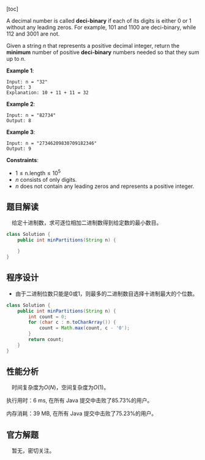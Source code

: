[toc]

A decimal number is called **deci-binary** if each of its digits is either $0$ or $1$ without any leading zeros. For example, $101$ and $1100$ are deci-binary, while $112$ and $3001$ are not.

Given a string $n$ that represents a positive decimal integer, return the **minimum** number of positive **deci-binary** numbers needed so that they sum up to $n$.

 

**Example 1**:

```
Input: n = "32"
Output: 3
Explanation: 10 + 11 + 11 = 32
```

**Example 2**:

```
Input: n = "82734"
Output: 8
```

**Example 3**:

```
Input: n = "27346209830709182346"
Output: 9
```



**Constraints**:

* $1 \le \text{n.length} \le 10^5$
* $n$ consists of only digits.
* $n$ does not contain any leading zeros and represents a positive integer.



## 题目解读

&emsp;给定十进制数，求可逐位相加二进制数得到给定数的最小数目。

```java
class Solution {
    public int minPartitions(String n) {

    }
}
```

## 程序设计

* 由于二进制位数只能是$0$或$1$，则最多的二进制数目选择十进制最大的个位数。

```java
class Solution {
    public int minPartitions(String n) {
        int count = 0;
        for (char c : n.toCharArray()) {
            count = Math.max(count, c - '0');
        }
        return count;
    }
}
```

## 性能分析

&emsp;时间复杂度为$O(N)$，空间复杂度为$O(1)$。

执行用时：6 ms, 在所有 Java 提交中击败了85.73%的用户。

内存消耗：39 MB, 在所有 Java 提交中击败了75.23%的用户。

## 官方解题

&emsp;暂无，密切关注。
